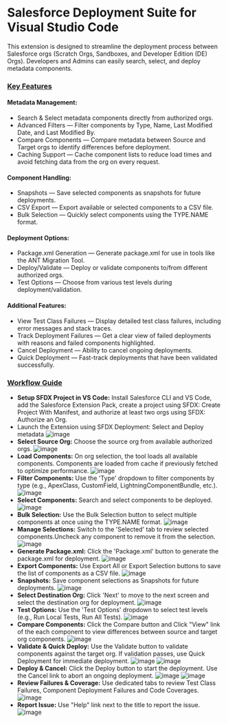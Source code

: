 # Salesforce Deployment Suite for Visual Studio Code

This extension is designed to streamline the deployment process between Salesforce orgs (Scratch Orgs, Sandboxes, and Developer Edition (DE) Orgs). 
Developers and Admins can easily search, select, and deploy metadata components.

### <ins>Key Features</ins>

#### Metadata Management:

* Search & Select metadata components directly from authorized orgs.
* Advanced Filters — Filter components by Type, Name, Last Modified Date, and Last Modified By.
* Compare Components — Compare metadata between Source and Target orgs to identify differences before deployment.
* Caching Support — Cache component lists to reduce load times and avoid fetching data from the org on every request.
#### Component Handling:

* Snapshots — Save selected components as snapshots for future deployments.
* CSV Export — Export available or selected components to a CSV file.
* Bulk Selection — Quickly select components using the TYPE.NAME format.
#### Deployment Options:

* Package.xml Generation — Generate package.xml for use in tools like the ANT Migration Tool.
* Deploy/Validate — Deploy or validate components to/from different authorized orgs.
* Test Options — Choose from various test levels during deployment/validation.
#### Additional Features:

* View Test Class Failures — Display detailed test class failures, including error messages and stack traces.
* Track Deployment Failures — Get a clear view of failed deployments with reasons and failed components highlighted.
* Cancel Deployment — Ability to cancel ongoing deployments.
* Quick Deployment — Fast-track deployments that have been validated successfully.

 

### <ins>Workflow Guide</ins>

* **Setup SFDX Project in VS Code:** Install Salesforce CLI and VS Code, add the Salesforce Extension Pack, create a project using SFDX: Create Project With Manifest, and authorize at least two orgs using SFDX: Authorize an Org.
* Launch the Extension using SFDX Deployment: Select and Deploy metadata
  ![image](https://github.com/user-attachments/assets/d989f505-6352-4163-a50c-ce0f1be2f007)
* **Select Source Org:** Choose the source org from available authorized orgs.
  ![image](https://github.com/user-attachments/assets/c10caeef-08ff-4ac8-a3b0-855ac17e9cb7)
* **Load Components:** On org selection, the tool loads all available components. Components are loaded from cache if previously fetched to optimize performance.
  ![image](https://github.com/user-attachments/assets/6906bf94-21cb-49d3-aaff-ed2191387df5)
* **Filter Components:** Use the 'Type' dropdown to filter components by type (e.g., ApexClass, CustomField, LightningComponentBundle, etc.).
  ![image](https://github.com/user-attachments/assets/af08210a-94a3-4340-8a01-6bd61f2debf3)
* **Select Components:** Search and select components to be deployed.
  ![image](https://github.com/user-attachments/assets/87ab1b55-16d5-4c59-b440-cc1d77427c9d)
* **Bulk Selection:** Use the Bulk Selection button to select multiple components at once using the TYPE.NAME format.
  ![image](https://github.com/user-attachments/assets/4f48c5f4-bdde-4539-8f7a-9a3b2ab4d952)
* **Manage Selections:** Switch to the 'Selected' tab to review selected components.Uncheck any component to remove it from the selection.
  ![image](https://github.com/user-attachments/assets/81f89e62-b92e-46a6-b614-f9677339e557)
* **Generate Package.xml:** Click the 'Package.xml' button to generate the package.xml for deployment.
 ![image](https://github.com/user-attachments/assets/51da47bd-1e5f-4c45-83e0-2e0eff3913a6)
* **Export Components:** Use Export All or Export Selection buttons to save the list of components as a CSV file.
  ![image](https://github.com/user-attachments/assets/968e17ee-f57e-4d37-827b-566b9d92ee90)
* **Snapshots:** Save component selections as Snapshots for future deployments.
  ![image](https://github.com/user-attachments/assets/afea16f5-2d1a-40f3-aec2-3c02c1fd5239)
* **Select Destination Org:** Click 'Next' to move to the next screen and select the destination org for deployment.
  ![image](https://github.com/user-attachments/assets/8ab16855-13d9-4907-a3cd-751bfb02d2dc)
* **Test Options:** Use the 'Test Options' dropdown to select test levels (e.g., Run Local Tests, Run All Tests).
  ![image](https://github.com/user-attachments/assets/dc37a133-1df3-4f0c-a65b-3f8e58bd0f8e)
* **Compare Components:** Click the Compare button and Click "View" link of the each component to view differences between source and target org components.
  ![image](https://github.com/user-attachments/assets/432a9f0e-d6ff-4bcd-a53f-9e591adbd379)
* **Validate & Quick Deploy:** Use the Validate button to validate components against the target org. If validation passes, use Quick Deployment for immediate deployment.
  ![image](https://github.com/user-attachments/assets/93030545-20aa-48ad-bd4b-50d121e3a563)
  ![image](https://github.com/user-attachments/assets/f59fe18b-b246-4675-8f46-b2215de3ec8f)  
* **Deploy & Cancel:** Click the Deploy button to start the deployment. Use the Cancel link to abort an ongoing deployment.
  ![image](https://github.com/user-attachments/assets/55b0697d-23a3-40ed-8090-b61634a4d628)
  ![image](https://github.com/user-attachments/assets/63524fe3-d1d8-4b04-b058-a6d183e4f14f)
* **Review Failures & Coverage:** Use dedicated tabs to review Test Class Failures, Component Deployment Failures and Code Coverages.
  ![image](https://github.com/user-attachments/assets/7a850589-e807-4524-a72f-781cec62867d)
* **Report Issue:** Use "Help" link next to the title to report the issue.
  ![image](https://github.com/user-attachments/assets/a7661909-f7d9-4324-825f-0ec70adf0b8e)


